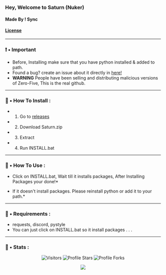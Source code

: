 ### Hey, Welcome to Saturn (Nuker)
#### Made By ! Sync
#### [License](https://github.com/asynncc/Saturn-Nuker/blob/main/LICENSE)
___

### ❗ • Important
* Before, Installing make sure that you have python installed & added to path.
* Found a bug? create an issue about it directly in [here!](https://github.com/asynncc/Saturn-Nuker/issues/new/choose)
* **WARNING** People have been selling and distributing malicious versions of Zero-Five, This is the real github. 
___

### 🎪 • How To Install : 
* 1. Go to [releases]()
* 2. Download Saturn.zip
* 3. Extract 
* 4. Run INSTALL.bat
___

### 🧠 • How To Use :
* Click on INSTALL.bat, Wait till it installs packages, After Installing Packages your done!*

* If it doesn't install packages. Please reinstall python or add it to your path.*
___


### 🌱 • Requirements : 
* requests, discord, pystyle
* You can just click on INSTALL.bat so it install packages . . . 
___

### 👾 • Stats : 
<p align="center"><img src="https://gpvc.arturio.dev/asynncc" alt="Visitors"></a>
<img src="https://img.shields.io/badge/dynamic/json?&label=Total%20Stars&color=bb2527&style=flat&style=for-the-badge&query=%24.stars&url=https://api.github-star-counter.workers.dev/user/asynncc" alt="Profile Stars"></a>
<img src="https://img.shields.io/badge/dynamic/json?&label=Total%20Forks&color=bb2527&style=flat&style=for-the-badge&query=%24.forks&url=https://api.github-star-counter.workers.dev/user/asynncc" alt="Profile Forks"></a>
<p align="center">  
<img src="https://github-readme-stats.vercel.app/api?username=asynncc&show_icons=true&theme=dark&count_private=true">
</p>
